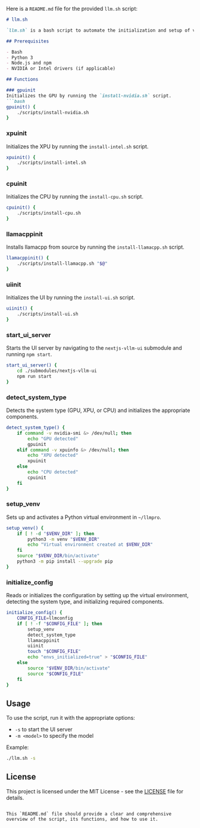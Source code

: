 Here is a `README.md` file for the provided `llm.sh` script:

```markdown
# llm.sh

`llm.sh` is a bash script to automate the initialization and setup of various components required for running a machine learning model. This includes initializing GPU, XPU, or CPU, setting up a Python virtual environment, installing necessary scripts, and starting a UI server.

## Prerequisites

- Bash
- Python 3
- Node.js and npm
- NVIDIA or Intel drivers (if applicable)

## Functions

### gpuinit
Initializes the GPU by running the `install-nvidia.sh` script.
```bash
gpuinit() {
    ./scripts/install-nvidia.sh
}
```

### xpuinit
Initializes the XPU by running the `install-intel.sh` script.
```bash
xpuinit() {
    ./scripts/install-intel.sh
}
```

### cpuinit
Initializes the CPU by running the `install-cpu.sh` script.
```bash
cpuinit() {
    ./scripts/install-cpu.sh
}
```

### llamacppinit
Installs llamacpp from source by running the `install-llamacpp.sh` script.
```bash
llamacppinit() {
    ./scripts/install-llamacpp.sh "$@"
}
```

### uiinit
Initializes the UI by running the `install-ui.sh` script.
```bash
uiinit() {
    ./scripts/install-ui.sh
}
```

### start_ui_server
Starts the UI server by navigating to the `nextjs-vllm-ui` submodule and running `npm start`.
```bash
start_ui_server() {
    cd ./submodules/nextjs-vllm-ui
    npm run start
}
```

### detect_system_type
Detects the system type (GPU, XPU, or CPU) and initializes the appropriate components.
```bash
detect_system_type() {
    if command -v nvidia-smi &> /dev/null; then
        echo "GPU detected"
        gpuinit
    elif command -v xpuinfo &> /dev/null; then
        echo "XPU detected"
        xpuinit
    else
        echo "CPU detected"
        cpuinit
    fi
}
```

### setup_venv
Sets up and activates a Python virtual environment in `~/llmpro`.
```bash
setup_venv() {
    if [ ! -d "$VENV_DIR" ]; then
        python3 -m venv "$VENV_DIR"
        echo "Virtual environment created at $VENV_DIR"
    fi
    source "$VENV_DIR/bin/activate"
    python3 -m pip install --upgrade pip
}
```

### initialize_config
Reads or initializes the configuration by setting up the virtual environment, detecting the system type, and initializing required components.
```bash
initialize_config() {
    CONFIG_FILE=llmconfig
    if [ ! -f "$CONFIG_FILE" ]; then
        setup_venv
        detect_system_type
        llamacppinit
        uiinit
        touch "$CONFIG_FILE"
        echo "envs_initialized=true" > "$CONFIG_FILE"
    else
        source "$VENV_DIR/bin/activate"
        source "$CONFIG_FILE"
    fi
}
```

## Usage

To use the script, run it with the appropriate options:

- `-s` to start the UI server
- `-m <model>` to specify the model

Example:
```bash
./llm.sh -s
```

## License

This project is licensed under the MIT License - see the [LICENSE](LICENSE) file for details.
```

This `README.md` file should provide a clear and comprehensive overview of the script, its functions, and how to use it.